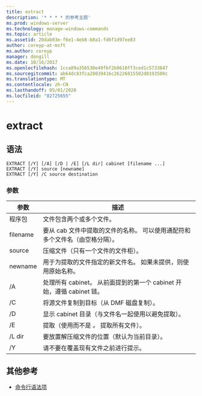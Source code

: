 ```yaml
---
title: extract
description: '* * * * 的参考主题'
ms.prod: windows-server
ms.technology: manage-windows-commands
ms.topic: article
ms.assetid: 20dab03e-f6e1-4eb8-b8a1-fd6f1d97ee83
author: coreyp-at-msft
ms.author: coreyp
manager: dongill
ms.date: 10/16/2017
ms.openlocfilehash: 1cca89a356530e49fbf2b0610ff3ced1c5733847
ms.sourcegitcommit: ab64dc83fca28039416c26226815502d0193500c
ms.translationtype: MT
ms.contentlocale: zh-CN
ms.lasthandoff: 05/01/2020
ms.locfileid: "82725655"
---
```

# <a name="extract"></a>extract



## <a name="syntax"></a>语法

```
EXTRACT [/Y] [/A] [/D | /E] [/L dir] cabinet [filename ...]
EXTRACT [/Y] source [newname]
EXTRACT [/Y] /C source destination
```

### <a name="parameters"></a>参数

|参数|描述|
|---------|-----------|
|程序包|文件包含两个或多个文件。|
|filename|要从 cab 文件中提取的文件的名称。 可以使用通配符和多个文件名（由空格分隔）。|
|source|压缩文件（只有一个文件的文件柜）。|
|newname|用于为提取的文件指定的新文件名。 如果未提供，则使用原始名称。|
|/A|处理所有 cabinet。 从前面提到的第一个 cabinet 开始，遵循 cabinet 链。|
|/C|将源文件复制到目标（从 DMF 磁盘复制）。|
|/D|显示 cabinet 目录（与文件名一起使用以避免提取）。|
|/E|提取（使用而不是 *。* 提取所有文件）。|
|/L dir|要放置解压缩文件的位置（默认为当前目录）。|
|/Y|请不要在覆盖现有文件之前进行提示。|

## <a name="additional-references"></a>其他参考

- [命令行语法项](command-line-syntax-key.md)
